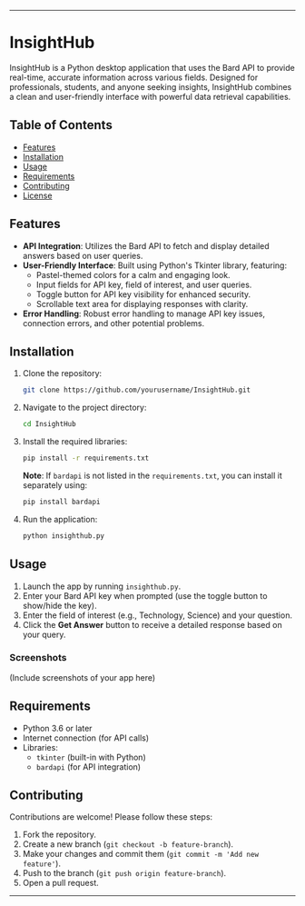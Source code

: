 
---

# **InsightHub**

InsightHub is a Python desktop application that uses the Bard API to provide real-time, accurate information across various fields. Designed for professionals, students, and anyone seeking insights, InsightHub combines a clean and user-friendly interface with powerful data retrieval capabilities.

## **Table of Contents**

- [Features](#features)
- [Installation](#installation)
- [Usage](#usage)
- [Requirements](#requirements)
- [Contributing](#contributing)
- [License](#license)

## **Features**

- **API Integration**: Utilizes the Bard API to fetch and display detailed answers based on user queries.
- **User-Friendly Interface**: Built using Python's Tkinter library, featuring:
  - Pastel-themed colors for a calm and engaging look.
  - Input fields for API key, field of interest, and user queries.
  - Toggle button for API key visibility for enhanced security.
  - Scrollable text area for displaying responses with clarity.
- **Error Handling**: Robust error handling to manage API key issues, connection errors, and other potential problems.

## **Installation**

1. Clone the repository:
   ```bash
   git clone https://github.com/yourusername/InsightHub.git
   ```

2. Navigate to the project directory:
   ```bash
   cd InsightHub
   ```

3. Install the required libraries:
   ```bash
   pip install -r requirements.txt
   ```

   **Note**: If `bardapi` is not listed in the `requirements.txt`, you can install it separately using:
   ```bash
   pip install bardapi
   ```

4. Run the application:
   ```bash
   python insighthub.py
   ```

## **Usage**

1. Launch the app by running `insighthub.py`.
2. Enter your Bard API key when prompted (use the toggle button to show/hide the key).
3. Enter the field of interest (e.g., Technology, Science) and your question.
4. Click the **Get Answer** button to receive a detailed response based on your query.

### **Screenshots**
(Include screenshots of your app here)

## **Requirements**

- Python 3.6 or later
- Internet connection (for API calls)
- Libraries:
  - `tkinter` (built-in with Python)
  - `bardapi` (for API integration)

## **Contributing**

Contributions are welcome! Please follow these steps:

1. Fork the repository.
2. Create a new branch (`git checkout -b feature-branch`).
3. Make your changes and commit them (`git commit -m 'Add new feature'`).
4. Push to the branch (`git push origin feature-branch`).
5. Open a pull request.


---


